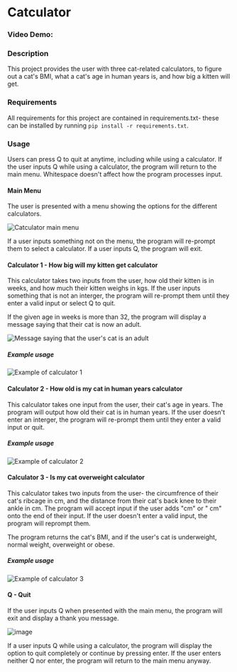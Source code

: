 # Catculator
### Video Demo: 

### __Description__

This project provides the user with three cat-related calculators, to figure out a cat's BMI, what a cat's age in human years is, and how big a kitten will get. 

### __Requirements__

All requirements for this project are contained in requirements.txt- these can be installed by running ```pip install -r requirements.txt```.

### __Usage__

Users can press Q to quit at anytime, including while using a calculator. If the user inputs Q while using a calculator, the program will return to the main menu. Whitespace doesn't affect how the program processes input. 

#### __Main Menu__

The user is presented with a menu showing the options for the different calculators. 

![Catculator main menu](https://github.com/Ava-HW/CS50p-final-project/assets/126925721/bcde1cf3-a86e-419c-9627-9b270579f19a)

If a user inputs something not on the menu, the program will re-prompt them to select a calculator. If a user inputs Q, the program will exit. 

#### __Calculator 1 - How big will my kitten get calculator__

This calculator takes two inputs from the user, how old their kitten is in weeks, and how much their kitten weighs in kgs. If the user inputs something that is not an interger, the program will re-prompt them until they enter a valid input or select Q to quit. 

If the given age in weeks is more than 32, the program will display a message saying that their cat is now an adult. 

![Message saying that the user's cat is an adult](https://github.com/Ava-HW/CS50p-final-project/assets/126925721/ebd610d5-99d6-41e1-93a8-a4fa45e071f8)

##### Example usage

![Example of calculator 1](https://github.com/Ava-HW/CS50p-final-project/assets/126925721/35bcb8ce-e44e-4a15-9588-45ea70d59ee7)

#### __Calculator 2 - How old is my cat in human years calculator__

This calculator takes one input from the user, their cat's age in years. The program will output how old their cat is in human years. If the user doesn't enter an interger, the program will re-prompt them until they enter a valid input or quit. 

##### Example usage

![Example of calculator 2](https://github.com/Ava-HW/CS50p-final-project/assets/126925721/8d0b174e-2148-4a31-ad11-e77d036fa0d4)

#### __Calculator 3 - Is my cat overweight calculator__

This calculator takes two inputs from the user- the circumfrence of their cat's ribcage in cm, and the distance from their cat's back knee to their ankle in cm. The program will accept input if the user adds "cm" or " cm" onto the end of their input. If the user doesn't enter a valid input, the program will reprompt them. 

The program returns the cat's BMI, and if the user's cat is underweight, normal weight, overweight or obese. 

##### Example usage

![Example of calculator 3](https://github.com/Ava-HW/CS50p-final-project/assets/126925721/350bf287-0764-4276-a7ee-ceedb7d77ec5)

#### __Q - Quit__

If the user inputs Q when presented with the main menu, the program will exit and display a thank you message. 

![image](https://github.com/Ava-HW/CS50p-final-project/assets/126925721/514f0d73-ee38-4691-81fe-4b633f3fcd6b)

If a user inputs Q while using a calculator, the program will display the option to quit completely or continue by pressing enter. If the user enters neither Q nor enter, the program will return to the main menu anyway. 










